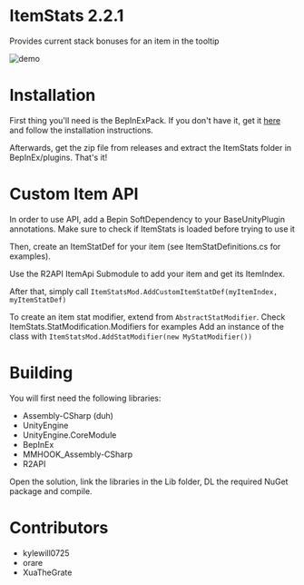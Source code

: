 # ItemStats 2.2.1
Provides current stack bonuses for an item in the tooltip

![demo](https://i.nyah.moe/VvsO.png)

# Installation
First thing you'll need is the BepInExPack. If you don't have it, get it [here](https://thunderstore.io/package/bbepis/BepInExPack/) and follow the installation instructions.

Afterwards, get the zip file from releases and extract the ItemStats folder in BepInEx/plugins. That's it!

# Custom Item API
In order to use API, add a Bepin SoftDependency to your BaseUnityPlugin annotations. 
Make sure to check if ItemStats is loaded before trying to use it

Then, create an ItemStatDef for your item (see ItemStatDefinitions.cs for examples).

Use the R2API ItemApi Submodule to add your item and get its ItemIndex.

After that, simply call `ItemStatsMod.AddCustomItemStatDef(myItemIndex, myItemStatDef)`

To create an item stat modifier, extend from `AbstractStatModifier`. Check ItemStats.StatModification.Modifiers for examples
Add an instance of the class with `ItemStatsMod.AddStatModifier(new MyStatModifier())`

# Building

You will first need the following libraries:

* Assembly-CSharp (duh)
* UnityEngine
* UnityEngine.CoreModule
* BepInEx
* MMHOOK_Assembly-CSharp
* R2API

Open the solution, link the libraries in the Lib folder, DL the required NuGet package and compile.

# Contributors

* kylewill0725
* orare
* XuaTheGrate
